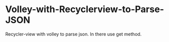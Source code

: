 # Volley-with-Recyclerview-to-Parse-JSON
Recycler-view with volley to parse json. In there use get method.
